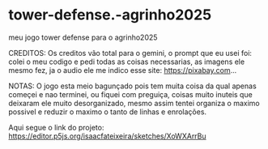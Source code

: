# tower-defense.-agrinho2025
meu jogo tower defense para o agrinho2025

CREDITOS: Os creditos vão total para o gemini, o prompt que eu usei foi: colei o meu codigo e pedi todas as coisas necessarias, as imagens ele mesmo fez, ja o audio ele me indico esse site: https://pixabay.com... 

NOTAS: O jogo esta meio bagunçado pois tem muita coisa da qual apenas começei e nao terminei, ou fiquei com preguiça, coisas muito inuteis que deixaram ele muito desorganizado, mesmo assim tentei organiza o maximo possivel e reduzir o maximo o tanto de linhas e enrolações.


Aqui segue o link do projeto:     https://editor.p5js.org/isaacfateixeira/sketches/XoWXArrBu

